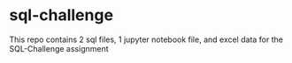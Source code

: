 # sql-challenge

This repo contains 2 sql files, 1 jupyter notebook file, and excel data for the SQL-Challenge assignment
